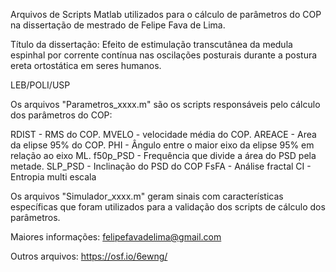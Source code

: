 Arquivos de Scripts Matlab utilizados para o cálculo de parâmetros do COP 
na dissertação de mestrado de Felipe Fava de Lima.

Título da dissertação: Efeito de estimulação transcutânea da medula espinhal 
por corrente contínua nas oscilações posturais durante a postura ereta ortostática em seres humanos.

LEB/POLI/USP

Os arquivos "Parametros_xxxx.m" são os scripts responsáveis pelo cálculo dos parâmetros do COP:

RDIST - RMS do COP.
MVELO - velocidade média do COP.
AREACE - Area da elipse 95% do COP.
PHI - Ângulo entre o maior eixo da elipse 95% em relação ao eixo ML.
f50p_PSD - Frequência que divide a área do PSD pela metade.
SLP_PSD - Inclinação do PSD do COP
FsFA - Análise fractal
CI - Entropia multi escala

Os arquivos "Simulador_xxxx.m" geram sinais com características específicas que foram utilizados 
para a validação dos scripts de cálculo dos parâmetros.

Maiores informações:
felipefavadelima@gmail.com

Outros arquivos:
https://osf.io/6ewng/
